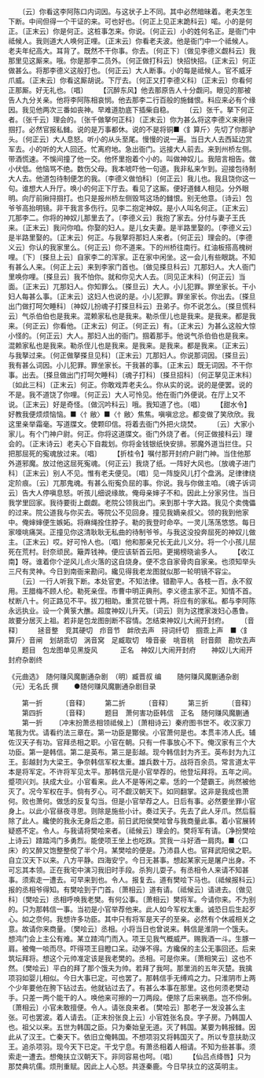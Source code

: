 <!-- { "loadSidebar": true } -->
　　〔云〕你看这李阿陈口内词因。与这状子上不同。其中必然暗昧着。老夫怎生下断。中间但得一个干证的来。可也好也。〔何正上见正末跪科云〕喏。小的是何正。〔正末云〕你是何正。这桩事怎来。你说。〔何正云〕小的姓何名正。是衙门中祗候人。我则道大人唤何正哩。〔正末云〕你看老夫波。他是衙门中一个祗候人。老夫年纪高大。耳背了。既然不干你事。你去。〔何正下〕〔做见李德义觑科云〕我那里见这厮来。哦。你是那李二员外。〔何正做打科云〕快招快招。〔正末云〕何正做甚么。将那李德义这般打也。〔何正云〕大人断事。小的每是祗候人。官不威牙爪威。〔正末云〕你看这厮胡说。下厅去。〔何正又打李德义科〕〔正末云〕你看何正那厮。好无礼也。〔唱〕
　　【沉醉东风】他去那原告人十分觑问。眼见的那被告人九分关亲。他将李阿陈相哀悯。他去那李二行百般的施雠恨。料应来必有个缘因。我见他两次三番如丧神。早难道肋底下插柴自稳。
　　〔云〕张千。拏下何正者。〔张千云〕理会的。〔张千做拏何正科〕〔正末云〕你为甚么将这李德义来揪挦掴打。必然官报私雠。说的是万事都休。说的不是将铜■〈釒算斤〉先切了你那驴头。〔何正云〕大人息怒。听小的从头至尾。慢慢的说一遍。当日大人去西延边赏军去。小的听的大人回还。忙离府地。急出衙门。远接大人前去。来到州桥左侧。带酒慌速。不悞间撞了他一交。他怀里抱着个小的。叫做神奴儿。我陪言相告。做小伏低。他恼骂不绝。数伤父母。我本唬吓他一句道。我非私来乍到。迎接包待制大人去。他道包待制便怎的我。〔李德义做怕科〕〔何正云〕我儿也。我且饶你这一句。谁想大人升厅。唤小的何正下厅去。看见了这厮。便好道雠人相见。分外眼明。向厅前揪挦掴打。也只是报州桥左侧毁骂这场的雠恨。别无他意。〔诗云〕包爷爷高抬明镜。非干我言多伤行。见李二抱定神奴。是小人叫名何正。〔正末云〕兀那李二。你将的神奴儿那里去了。〔李德义云〕我抱了家去。分付与妻子王氏来。〔正末云〕我问你咱。你娶的妇人。是儿女夫妻。是半路里娶的。〔李德义云〕是半路里娶的。〔正末云〕何正。与我拏将那妇人来者。〔何正云〕理会的。〔李德义云〕你认的我家里么。〔何正云〕你不道来。下的州桥往南行。红油板搭高槐树哩。〔下〕〔搽旦上云〕自家李二的浑家。正在家中闲坐。这一会儿有些眼跳。不知有甚么人来。〔何正上云〕来到李家门首也。〔做见搽旦科云〕兀那妇人。大人衙门里唤你哩。〔搽旦云〕我不怕你。就和你见大人去。〔同见正末科〕〔何正云〕当面。〔正末云〕兀那妇人。你知罪么。〔搽旦云〕大人。小儿犯罪。罪坐家长。干小妇人每甚么事。〔正末云〕这妇人也说的是。小儿犯罪。罪坐家长。你出去。〔搽旦出门做打呵欠睡科〕〔神奴儿扮魂子打搽旦科云〕丑弟子。你不说怎么。〔搽旦慌科云〕气杀伯伯也是我来。混赖家私也是我来。勒杀侄儿也是我来。是我来。都是我来。〔何正云〕你看他。〔正末云〕何正。〔何正云〕有。〔正末云〕为甚么这般大惊小怪的。〔何正云〕大人。那妇人出的衙门。掴着那手。他说气杀伯伯也是我来。混赖家私也是我来。勒杀侄儿也是我来。是我来。是我来。都是我来。〔正末云〕与我拏过来。〔何正做拏搽旦见科〕〔正末云〕兀那妇人。你说那词因。〔搽旦云〕我有甚么词因。小儿犯罪。罪坐家长。干我甚的事。〔正末云〕既无词因。不干你事。出去。〔搽旦做出门打呵欠睡科〕〔魂子打科〕〔搽旦招科〕〔何正拏见正末科〕〔如此三科〕〔正末云〕何正。你敢戏弄老夫么。你从实的说。说的是便罢。说的不是。我不道饶了你哩。〔何正云〕大人可怜见。他在衙门外便说。在厅上又不说。〔正末云〕好是奇怪。〔做沉吟科云〕哦。我知道了也。〔唱〕
　　【甜水令】好教我便烦烦恼恼。■〈忄敝〉■〈忄敝〉焦焦。嗔嗔忿忿。都变做了笑欣欣。我这里亲举霜毫。写道牒文。使颗印信。将着去衙门外把火烧焚。
　　〔云〕大家小家儿。有个门神户尉。何正。你将这道牒文。衙门外烧了者。〔何正做接科云〕理会的。〔正末诗云〕老夫心下自裁划。你将金钱银纸快安排。邪魔外道当拦住。只把那屈死的寃魂放过来。〔唱〕
　　【折桂令】嘱付那开封府户尉门神。当住他那外道邪魔。放过他这屈死寃魂。〔何正云〕我烧了纸。一阵好大风也。〔放魂子进门科〕〔正末云〕别人不见。惟有老夫便见。〔唱〕见一阵旋风儿打个盘涡。足律律绕定阶痕。〔云〕兀那鬼魂。有甚么衔寃负屈的事。你说。我与你做主咱。〔魂子诉词云〕告大人停嗔息怒。听孩儿细说缘故。俺母亲婶子不和。因此上分家另住。当日我学里回家。我待要街上觑觑。老院公领我出门。来到那十字大路。我见个卖傀儡的过来。院公道我与你买去。等院公不见回身。撞见我嫡亲叔父。领的我到他家中。俺婶婶便生嫉妬。将麻绳拴住脖子。勒的我登时命卒。一灵儿荡荡悠悠。每日家嚎咷痛哭。正撞见你这清耿耿无私曲的待制爷爷。与我这没投奔屈死的神奴儿做主。〔正末云〕哎。好可怜人也。〔唱〕他和那亲兄长无此儿义分。将一个小孩儿屈死在荒村。尀奈顽民。簸弄钱神。便应该斩首云阳。更揭榜晓谕多人。
　　【收江南】呀。谁着你个逆风儿点火落的这自烧身。便不念自家骨肉自家亲。也须知举头三尺有灵神。今日到南衙来勘问。纔见得我老龙图就似那一轮明镜不容尘。
　　〔云〕一行人听我下断。本处官吏。不知法律。错勘平人。各枝一百。永不叙用。王腊梅不顾人伦。勒死亲侄。市曹中明正典刑。李义德主家不正。知情不首。杖断八十。何正路见不平。拔刀相助。重赏花银十两。将应有的家私。都与李阿陈永远执业。设一个黄箓大醮。超度神奴儿升天。〔词云〕则为这搅家泼妇心愚鲁。故要分居灭上祖。若非是包龙图剖断不容情。怎结束神奴儿大闹开封府。
　　〔音释〕
　　拯音整　竞其硬切　疖音节　衅欣去声　挦词纤切　掴乖上声　■〈釒算斤〉音闸　划胡乖切　涡音窝　足臧取切　嚎音豪　咷音桃　尀音颇　勘坎去声
　　题目　包龙图单见黑旋风　
　　正名　神奴儿大闹开封府
　　神奴儿大闹开封府杂剧终

《元曲选》　随何赚风魔蒯通杂剧　（明）臧晋叔 编 
　　随何赚风魔蒯通杂剧　　（元）无名氏 撰
　　●随何赚风魔蒯通杂剧目录
 
　　第一折 
　　　〔音释〕 
　　第二折 
　　　〔音释〕 
　　第三折 
　　　〔音释〕 
　　第四折 
　　　〔音释〕 
　　题目　萧何害功臣韩信　正名　随何赚风魔蒯通 
　　第一折
　　〔冲末扮萧丞相领祗候上〕〔萧相诗云〕秦府图书世不。收汉家刀笔我为优。请看约法三章在。第一功臣是酇侯。小官萧何是也。本贯丰沛人氏。辅佐汉天子有功。官拜丞相之职。小官在朝。只有一件事放心不下。俺汉家有三个大功臣。第一是韩信。第二是英布。第三是彭越。现今韩信封为齐王。英布封为九江王。彭越封为大梁王。争奈韩信军权太重。雄兵数十万。战将百余员。常言道太平本是将军定。不许将军见太平。那韩信元是小官举荐的。他登坛拜将。五年之间。蹙项兴刘。扶成大业。小官看来。此人不是等闲之辈。恁的一个楚霸王。尚然被他灭了。况今军权在手。倘有歹心。可不觑汉朝天下。如同翻掌。这非是我成也萧何。败也萧何。做恁的反复勾当。但是小官举荐之人。日后有事。必然要坐罪小官身上。以此小官昼夜寻思。则除是施些小计。奏过天子。先去了此人牙爪。然后翦除了此人。纔使的我永无身后之患。前日武阳侯樊哙曾与我商量此事。着小官展转疑惑不定。令人。与我请将樊哙来者。〔祗候云〕理会的。樊将军有请。〔净扮樊哙上诗云〕蹅踏鸿门多勇烈。能使项王坐上也吃跌。赏我一斗好酒一肩肉。■〈口床〉的又醉又饱整整傥了半个月。某樊哙的便是。乃沛县人也。官拜武阳侯之职。自立汉天下以来。八方平静。四海安宁。今日无甚事。想起某家元是屠户出身。不可忘其本领。正在我宅中演习我旧时手段。杀狗儿耍子。有丞相令人来请不知甚事。须索走一遭去。可早来到也。令人。报复去。道有樊哙下马也。〔祗候报科云〕报的丞相爷得知。有樊哙到于门首。〔萧相云〕道有请。〔祗候云〕请进去。〔做见科〕〔樊哙云〕丞相呼唤我老樊。有何公事。〔萧相云〕樊将军。今请你来。不为别的。只为那韩信一事。当初是小官举荐他来。此人如今军权太重。诚恐日后生起歹心。如之奈何。我想许多功臣。其中只有将军是天子的至亲。必然有个休戚相关之意。故请你来商量。〔樊哙云〕丞相。小将当日也曾说来。韩信是淮阴一个饿夫。想鸿门会上主公有难。某立蹅鸿门而入。项王见我气概威严。赐我酒一斗。生豚一肩。被俺一啖而尽。吓得项王目瞪口呆。动弹不得。方纔保的主公无事回还。后来筑坛拜将。想这个元帅准定该是我老樊的。丞相。可是你来。〔萧相笑云〕这也不然。〔樊哙云〕平白的拜了那个饿夫为帅。若拜了我呵。那里消的五年灭楚。我擒项羽如婴儿相似。今日大事已定。可也罢了。那韩信手无缚鸡之力。只淮阴市上两个少年要他在胯下钻过去。他就钻过去了。有甚么本事在那里。这也何须老樊动手。只差一两个能干的人。唤他来可擦的一刀两段。便除了后来祸患。岂不伶俐。〔萧相云〕小官未敢擅便。令人。请张良来者。〔樊哙云〕那老子一发没甚么主张。可也罢波。着人请去。〔正末扮张良上云〕小官姓张名良。字子房。乃韩国人也。祖父以来。五世为韩国之臣。只为秦始皇无道。灭了韩国。某要为韩报雠。因此从了汉王。亡秦天下。依旧立俺韩国。不想项羽又将韩国灭了。所以专意扶助汉王。追杀项羽。现今天下已定。干戈宁息。有萧丞相着人相请。不知为些甚事。须索走一遭去。想俺扶立汉朝天下。非同容易也呵。〔唱〕
　　【仙吕点绛唇】只为那焚典坑儒。烦刑重赋。因此上人心怒。共逐秦鹿。今日早扶立的这英明主。
